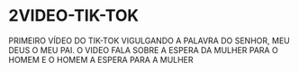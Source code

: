 # 2VIDEO-TIK-TOK
PRIMEIRO VÍDEO DO TIK-TOK VIGULGANDO A PALAVRA DO SENHOR, MEU DEUS O MEU PAI. O VIDEO FALA SOBRE A ESPERA DA MULHER PARA O HOMEM E O HOMEM A ESPERA PARA A MULHER
